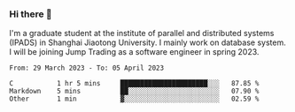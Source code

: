 ### Hi there 👋

I'm a graduate student at the institute of parallel and distributed systems (IPADS) in Shanghai Jiaotong University. I mainly work on database system. I will be joining Jump Trading as a software engineer in spring 2023.

<!--START_SECTION:waka-->

```text
From: 29 March 2023 - To: 05 April 2023

C           1 hr 5 mins     ██████████████████████░░░   87.85 %
Markdown    5 mins          ██░░░░░░░░░░░░░░░░░░░░░░░   07.90 %
Other       1 min           ▓░░░░░░░░░░░░░░░░░░░░░░░░   02.59 %
```

<!--END_SECTION:waka-->

<!--
**yqmmm/yqmmm** is a ✨ _special_ ✨ repository because its `README.md` (this file) appears on your GitHub profile.

Here are some ideas to get you started:

- 🔭 I’m currently working on ...
- 🌱 I’m currently learning ...
- 👯 I’m looking to collaborate on ...
- 🤔 I’m looking for help with ...
- 💬 Ask me about ...
- 📫 How to reach me: ...
- 😄 Pronouns: ...
- ⚡ Fun fact: ...
-->
